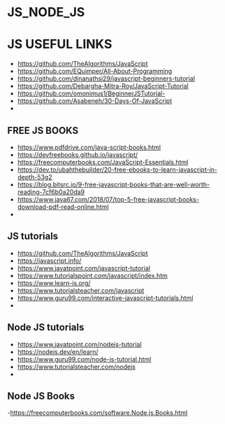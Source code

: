 # JS_NODE_JS
# JS USEFUL LINKS
- https://github.com/TheAlgorithms/JavaScript
- https://github.com/EQuimper/All-About-Programming
- https://github.com/dinanathsj29/javascript-beginners-tutorial
- https://github.com/Debargha-Mitra-Roy/JavaScript-Tutorial
- https://github.com/omonimus1/BeginnerJSTutorial-
- https://github.com/Asabeneh/30-Days-Of-JavaScript
- 


## FREE JS BOOKS
- https://www.pdfdrive.com/java-script-books.html
- https://devfreebooks.github.io/javascript/
- https://freecomputerbooks.com/JavaScript-Essentials.html
- https://dev.to/ubahthebuilder/20-free-ebooks-to-learn-javascript-in-depth-53g2
- https://blog.bitsrc.io/9-free-javascript-books-that-are-well-worth-reading-7cf6b0a20da9
- https://www.java67.com/2018/07/top-5-free-javascript-books-download-pdf-read-online.html
- 

##  JS tutorials
- https://github.com/TheAlgorithms/JavaScript
- https://javascript.info/
- https://www.javatpoint.com/javascript-tutorial
- https://www.tutorialspoint.com/javascript/index.htm
- https://www.learn-js.org/
- https://www.tutorialsteacher.com/javascript
- https://www.guru99.com/interactive-javascript-tutorials.html
- 

## Node JS tutorials
- https://www.javatpoint.com/nodejs-tutorial
- https://nodejs.dev/en/learn/
- https://www.guru99.com/node-js-tutorial.html
- https://www.tutorialsteacher.com/nodejs
- 

## Node JS Books
-https://freecomputerbooks.com/software.Node.js.Books.html


